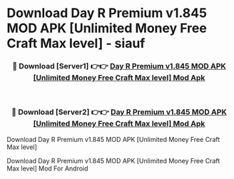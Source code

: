 # Download Day R Premium v1.845 MOD APK [Unlimited Money Free Craft Max level] - siauf


<div align="center">
<h3>🔴 Download [Server1] 👉👉 <a href="https://apk-comot.site?title=Day_R_Premium_v1.845_MOD_APK_[Unlimited_Money_Free_Craft_Max_level]">Day R Premium v1.845 MOD APK [Unlimited Money Free Craft Max level] Mod Apk</a></h3><br>
<h3>🔴 Download [Server2] 👉👉 <a href="https://apk-comot.site?title=Day_R_Premium_v1.845_MOD_APK_[Unlimited_Money_Free_Craft_Max_level]">Day R Premium v1.845 MOD APK [Unlimited Money Free Craft Max level] Mod Apk</a></h3>
</div>



Download Day R Premium v1.845 MOD APK [Unlimited Money Free Craft Max level] 

Download Day R Premium v1.845 MOD APK [Unlimited Money Free Craft Max level] Mod For Android